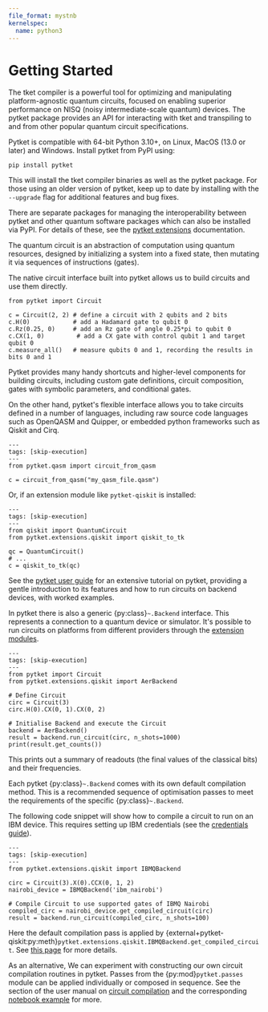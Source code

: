 ```yaml
---
file_format: mystnb
kernelspec:
  name: python3
---
```

# Getting Started

The tket compiler is a powerful tool for optimizing and manipulating
platform-agnostic quantum circuits, focused on enabling superior performance on
NISQ (noisy intermediate-scale quantum) devices. The pytket package provides an
API for interacting with tket and transpiling to and from other popular quantum
circuit specifications.

Pytket is compatible with 64-bit Python 3.10+, on Linux, MacOS (13.0 or later)
and Windows. Install pytket from PyPI using:

```
pip install pytket
```

This will install the tket compiler binaries as well as the pytket package. For
those using an older version of pytket, keep up to date by installing with the
`--upgrade` flag for additional features and bug fixes.

There are separate packages for managing the interoperability between pytket and
other quantum software packages which can also be installed via PyPI. For
details of these, see the
[pytket extensions](extensions.md) documentation.

The quantum circuit is an abstraction of computation using quantum resources,
designed by initializing a system into a fixed state, then mutating it via
sequences of instructions (gates).

The native circuit interface built into pytket allows us to build circuits and
use them directly.

```{code-cell} ipython3
from pytket import Circuit

c = Circuit(2, 2) # define a circuit with 2 qubits and 2 bits
c.H(0)            # add a Hadamard gate to qubit 0
c.Rz(0.25, 0)     # add an Rz gate of angle 0.25*pi to qubit 0
c.CX(1, 0)         # add a CX gate with control qubit 1 and target qubit 0
c.measure_all()   # measure qubits 0 and 1, recording the results in bits 0 and 1
```

Pytket provides many handy shortcuts and higher-level components for building
circuits, including custom gate definitions, circuit composition, gates with
symbolic parameters, and conditional gates.

On the other hand, pytket's flexible interface allows you to take circuits
defined in a number of languages, including raw source code languages such as
OpenQASM and Quipper, or embedded python frameworks such as Qiskit and Cirq.

```{code-cell} ipython3
---
tags: [skip-execution]
---
from pytket.qasm import circuit_from_qasm

c = circuit_from_qasm("my_qasm_file.qasm")
```

Or, if an extension module like `pytket-qiskit` is installed:

```{code-cell} ipython3
---
tags: [skip-execution]
---
from qiskit import QuantumCircuit
from pytket.extensions.qiskit import qiskit_to_tk

qc = QuantumCircuit()
# ...
c = qiskit_to_tk(qc)
```

See the
[pytket user guide](https://docs.quantinuum.com/tket/user-guide)
for an extensive tutorial on pytket, providing a gentle introduction to its
features and how to run circuits on backend devices, with worked examples.

In pytket there is also a generic {py:class}`~.Backend` interface. This represents a connection to a quantum device or simulator.
It's possible to run circuits on platforms from different providers through the [extension modules](extensions.md).

```{code-cell} ipython3
---
tags: [skip-execution]
---
from pytket import Circuit
from pytket.extensions.qiskit import AerBackend

# Define Circuit
circ = Circuit(3)
circ.H(0).CX(0, 1).CX(0, 2)

# Initialise Backend and execute the Circuit
backend = AerBackend()
result = backend.run_circuit(circ, n_shots=1000)
print(result.get_counts())
```

This prints out a summary of readouts (the final values of the classical bits) and their frequencies.

Each pytket {py:class}`~.Backend` comes with its own default compilation method. This is a recommended sequence of optimisation passes to meet the requirements of the specific {py:class}`~.Backend`.

The following code snippet will show how to compile a circuit to run on an IBM device. This requires setting up IBM credentials (see the [credentials guide](https://docs.quantinuum.com/tket/extensions/pytket-qiskit/#access-and-credentials)).

```{code-cell} ipython3
---
tags: [skip-execution]
---
from pytket.extensions.qiskit import IBMQBackend

circ = Circuit(3).X(0).CCX(0, 1, 2)
nairobi_device = IBMQBackend('ibm_nairobi')

# Compile Circuit to use supported gates of IBMQ Nairobi
compiled_circ = nairobi_device.get_compiled_circuit(circ)
result = backend.run_circuit(compiled_circ, n_shots=100)
```

Here the default compilation pass is applied by {external+pytket-qiskit:py:meth}`pytket.extensions.qiskit.IBMQBackend.get_compiled_circuit`. See [this page](https://docs.quantinuum.com/tket/extensions/pytket-qiskit/#default-compilation) for more details.

As an alternative, We can experiment with constructing our own circuit compilation routines in pytket. Passes from the {py:mod}`pytket.passes` module can be applied individually or composed in sequence.
See the section of the user manual on [circuit compilation](https://docs.quantinuum.com/tket/user-guide/manual/manual_compiler.html) and the corresponding [notebook example](https://docs.quantinuum.com/tket/user-guide/examples/circuit_compilation/compilation_example.html) for more.
